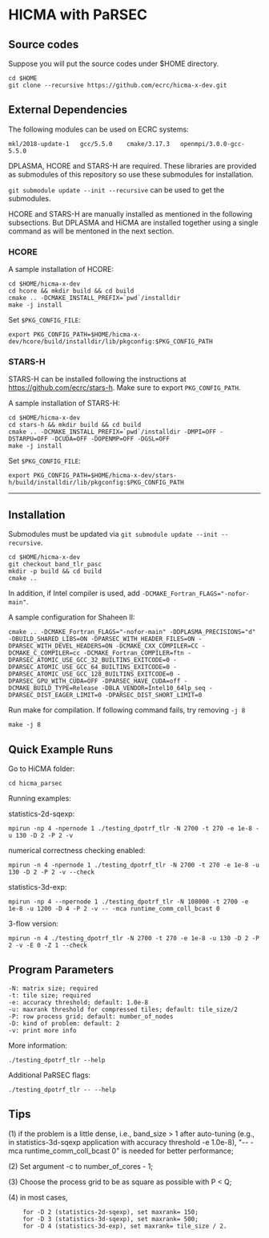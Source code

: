 # HICMA with PaRSEC

## Source codes

Suppose you will put the source codes under $HOME directory.

```
cd $HOME
git clone --recursive https://github.com/ecrc/hicma-x-dev.git
```

## External Dependencies

The following modules can be used on ECRC systems:

```
mkl/2018-update-1   gcc/5.5.0    cmake/3.17.3   openmpi/3.0.0-gcc-5.5.0
```

DPLASMA, HCORE and STARS-H are required. 
These libraries are provided as submodules of this repository 
so use these submodules for installation.

`git submodule update --init --recursive` can be used to get the submodules.

HCORE and STARS-H are manually installed as mentioned in the following subsections.
But DPLASMA and HiCMA are installed together using a single command
as will be mentoned in the next section.

### HCORE

A sample installation of HCORE:

```
cd $HOME/hicma-x-dev
cd hcore && mkdir build && cd build
cmake .. -DCMAKE_INSTALL_PREFIX=`pwd`/installdir 
make -j install
```

Set `$PKG_CONFIG_FILE`:

```
export PKG_CONFIG_PATH=$HOME/hicma-x-dev/hcore/build/installdir/lib/pkgconfig:$PKG_CONFIG_PATH
```

### STARS-H

STARS-H can be installed following the instructions at https://github.com/ecrc/stars-h. Make sure to export `PKG_CONFIG_PATH`.

A sample installation of STARS-H:

```
cd $HOME/hicma-x-dev
cd stars-h && mkdir build && cd build
cmake .. -DCMAKE_INSTALL_PREFIX=`pwd`/installdir -DMPI=OFF -DSTARPU=OFF -DCUDA=OFF -DOPENMP=OFF -DGSL=OFF
make -j install
```

Set `$PKG_CONFIG_FILE`:

```
export PKG_CONFIG_PATH=$HOME/hicma-x-dev/stars-h/build/installdir/lib/pkgconfig:$PKG_CONFIG_PATH
```

---

## Installation

Submodules must be updated via `git submodule update --init --recursive`.

```
cd $HOME/hicma-x-dev
git checkout band_tlr_pasc 
mkdir -p build && cd build 
cmake .. 
```

In addition, if Intel compiler is used, add `-DCMAKE_Fortran_FLAGS="-nofor-main"`. 

A sample configuration for Shaheen II: 
```
cmake .. -DCMAKE_Fortran_FLAGS="-nofor-main" -DDPLASMA_PRECISIONS="d" -DBUILD_SHARED_LIBS=ON -DPARSEC_WITH_HEADER_FILES=ON -DPARSEC_WITH_DEVEL_HEADERS=ON -DCMAKE_CXX_COMPILER=CC -DCMAKE_C_COMPILER=cc -DCMAKE_Fortran_COMPILER=ftn -DPARSEC_ATOMIC_USE_GCC_32_BUILTINS_EXITCODE=0 -DPARSEC_ATOMIC_USE_GCC_64_BUILTINS_EXITCODE=0 -DPARSEC_ATOMIC_USE_GCC_128_BUILTINS_EXITCODE=0 -DPARSEC_GPU_WITH_CUDA=OFF -DPARSEC_HAVE_CUDA=off -DCMAKE_BUILD_TYPE=Release -DBLA_VENDOR=Intel10_64lp_seq -DPARSEC_DIST_EAGER_LIMIT=0 -DPARSEC_DIST_SHORT_LIMIT=0
```

Run make for compilation. If following command fails, try removing `-j 8`

```
make -j 8
```

## Quick Example Runs

Go to HiCMA folder:

```
cd hicma_parsec
```

Running examples:

statistics-2d-sqexp:

```
mpirun -np 4 -npernode 1 ./testing_dpotrf_tlr -N 2700 -t 270 -e 1e-8 -u 130 -D 2 -P 2 -v
```

numerical correctness checking enabled:

```
mpirun -n 4 -npernode 1 ./testing_dpotrf_tlr -N 2700 -t 270 -e 1e-8 -u 130 -D 2 -P 2 -v --check
```

statistics-3d-exp:

```
mpirun -np 4 --npernode 1 ./testing_dpotrf_tlr -N 108000 -t 2700 -e 1e-8 -u 1200 -D 4 -P 2 -v -- -mca runtime_comm_coll_bcast 0
```

3-flow version:

```
mpirun -n 4 ./testing_dpotrf_tlr -N 2700 -t 270 -e 1e-8 -u 130 -D 2 -P 2 -v -E 0 -Z 1 --check
```

## Program Parameters

```
-N: matrix size; required 
-t: tile size; required
-e: accuracy threshold; default: 1.0e-8
-u: maxrank threshold for compressed tiles; default: tile_size/2
-P: row process grid; default: number_of_nodes
-D: kind of problem: default: 2
-v: print more info
```

More information:

```
./testing_dpotrf_tlr --help
```

Additional PaRSEC flags:
```
./testing_dpotrf_tlr -- --help
```



## Tips 

(1) if the problem is a little dense, i.e., band_size > 1 after auto-tuning (e.g., in statistics-3d-sqexp application with accuracy threshold -e 1.0e-8), "-- -mca runtime_comm_coll_bcast 0" is needed for better performance;

(2) Set argument -c to number_of_cores - 1;

(3) Choose the process grid to be as square as possible with P < Q;

(4) in most cases,

```
    for -D 2 (statistics-2d-sqexp), set maxrank= 150;
    for -D 3 (statistics-3d-sqexp), set maxrank= 500;
    for -D 4 (statistics-3d-exp), set maxrank= tile_size / 2. 
```
